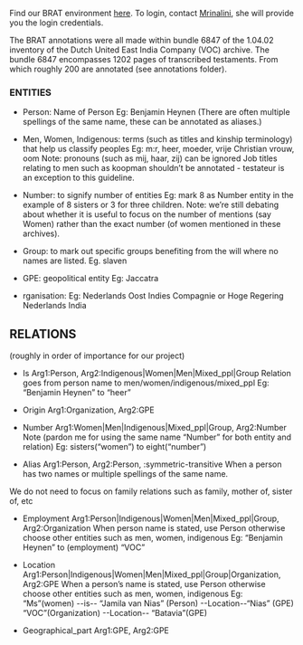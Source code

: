 Find our BRAT environment [here](https://brat.create.humanities.uva.nl/index.xhtml#/). 
To login, contact [Mrinalini](m.luthra@uva.nl), she will provide you the login credentials.

The BRAT annotations were all made within bundle 6847 of the 1.04.02 inventory of the Dutch United East India Company (VOC) archive. The bundle 6847 encompasses 1202 pages of transcribed testaments. From which roughly 200 are annotated (see annotations folder).  



### ENTITIES

- Person: Name of Person
Eg: Benjamin Heynen (There are often multiple spellings of the same name, these can be annotated as aliases.)


- Men, Women, Indigenous: terms (such as titles and kinship terminology) that help us classify peoples 
Eg: m:r, heer, moeder, vrije Christian vrouw, oom
Note: pronouns (such as mij, haar, zij) can be ignored 
Job titles relating to men such as koopman shouldn’t be annotated - testateur is an exception to this guideline.

- Number: to signify number of entities
Eg: mark 8 as Number entity in the example of 8 sisters or 3 for three children.
Note: we’re still debating about whether it is useful to focus on the number of mentions (say Women) rather than the exact number (of women mentioned in these archives).

- Group: to mark out specific groups benefiting from the will where no names are listed.
Eg. slaven

- GPE: geopolitical entity
Eg: Jaccatra

- rganisation: 
Eg: Nederlands Oost Indies Compagnie or Hoge Regering Nederlands India


## RELATIONS 
(roughly in order of importance for our project)

- Is Arg1:Person, Arg2:Indigenous|Women|Men|Mixed_ppl|Group
Relation goes from person name to men/women/indigenous/mixed_ppl
Eg: “Benjamin Heynen” to “heer”


- Origin Arg1:Organization, Arg2:GPE


- Number  Arg1:Women|Men|Indigenous|Mixed_ppl|Group, Arg2:Number
Note (pardon me for using the same name “Number” for both entity and relation)
Eg: sisters(“women”) to eight(“number”)


- Alias  Arg1:Person, Arg2:Person, <REL-TYPE>:symmetric-transitive
When a person has two names or multiple spellings of the same name.

We do not need to focus on family relations such as family, mother of, sister of, etc


- Employment  Arg1:Person|Indigenous|Women|Men|Mixed_ppl|Group, Arg2:Organization
When person name is stated, use Person otherwise choose other entities such as men, women, indigenous
Eg: “Benjamin Heynen” to (employment) “VOC”


- Location  Arg1:Person|Indigenous|Women|Men|Mixed_ppl|Group|Organization, Arg2:GPE
When a person’s name is stated, use Person otherwise choose other entities such as men, women, indigenous
Eg: “Ms”(women) --is-- “Jamila van Nias” (Person) --Location--“Nias” (GPE)
“VOC”(Organization) --Location-- “Batavia”(GPE)

- Geographical_part  Arg1:GPE,    Arg2:GPE



